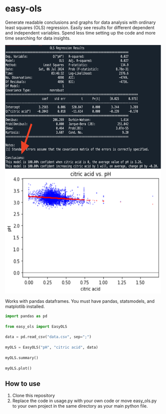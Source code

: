 # easy-ols

Generate readable conclusions and graphs for data analysis with ordinary least squares (OLS) regression. Easily see results for different dependent and independent variables. Spend less time setting up the code and more time searching for data insights.

<img src="images/conclusions.png" alt="graph" width="600" height="400">

<img src="images/graph.png" alt="graph" width="600" height="400">

Works with pandas dataframes. You must have pandas, statsmodels, and matplotlib installed.

```py
import pandas as pd

from easy_ols import EasyOLS

data = pd.read_csv("data.csv", sep=";")

myOLS = EasyOLS("pH", "citric acid", data)

myOLS.summary()

myOLS.plot()
```

## How to use

1. Clone this repository
1. Replace the code in usage.py with your own code or move easy_ols.py to your own project in the same directory as your main python file.